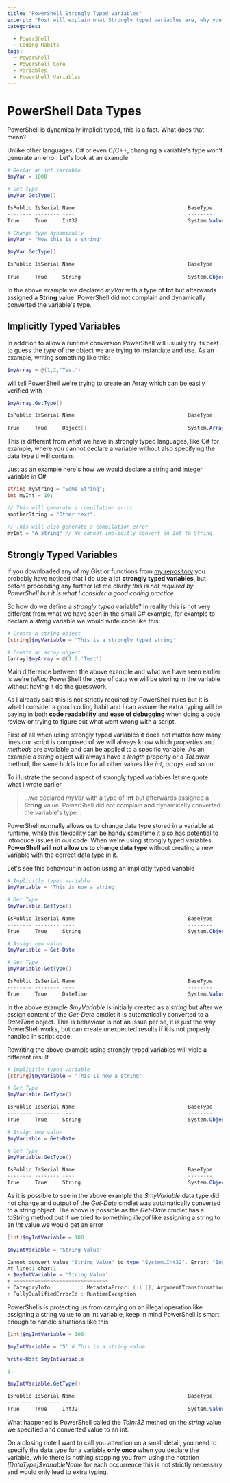 ```yaml
---
title: "PowerShell Strongly Typed Variables"
excerpt: "Post will explain what Strongly typed variables are, why you should care and use them in your code to reduce errors and make code easier to read."
categories:

  - PowerShell
  - Coding Habits
tags:
  - PowerShell
  - PowerShell Core
  - Variables
  - PowerShell Variables
---
```


# PowerShell Data Types

PowerShell is dynamically implicit typed, this is a fact. What does that mean? 

Unlike other languages, C# or even C/C++, changing a variable's type won't generate an error. Let's look at an example

```powershell
# Declar an int variable
$myVar = 1000

# Get type
$myVar.GetType()

IsPublic IsSerial Name                                     BaseType
-------- -------- ----                                     --------
True     True     Int32                                    System.ValueType

# Change type dynamically
$myVar = "Now this is a string"

$myVar.GetType()

IsPublic IsSerial Name                                     BaseType
-------- -------- ----                                     --------
True     True     String                                   System.Object

```

In the above example we declared *myVar* with a type of **Int** but afterwards assigned a **String** value. PowerShell did not complain and dynamically converted the variable's type.

## Implicitly Typed Variables

In addition to allow a runtime conversion PowerShell will usually try its best to guess the *type* of the object we are trying to instantiate and use.  As an example, writing something like this:

```powershell
$myArray = @(1,2,'Test')
```

will tell PowerShell we're trying to create an Array which can be easily verified with

```powershell
$myArray.GetType()

IsPublic IsSerial Name                                     BaseType
-------- -------- ----                                     --------
True     True     Object[]                                 System.Array
```

This is different from what we have in strongly typed languages, like C# for example, where you cannot declare a variable without also specifying the data type ti will contain.



Just as an example here's how we would declare a string and integer variable in C#

```c#
string myString = "Some String";
int myInt = 10;

// This will generate a compilation error
anotherString = "Other text";
    
// This will also generate a compilation error
myInt = "A string" // We cannot implicitly convert an Int to String
```



## Strongly Typed Variables

If you downloaded any of my Gist or functions from [my repository](https://github.com/PsCustomObject?tab=repositories) you probably have noticed that I do use a lot **strongly typed variables**, but before proceeding any further let me clarify *this is not required by PowerShell but it is what I consider a good coding practice*. 



So how do we define a *strongly typed* variable? In reality this is not very different from what we have seen in the small C# example, for example to declare a *string* variable we would write code like this:



```powershell
# Create a string object
[string]$myVariable = 'This is a strongly typed string'

# Create an array object
[array]$myArray = @(1,2,'Test')
```



Main difference between the above example and what we have seen earlier is we're *telling* PowerShell the type of data we will be storing in the variable without having it do the guesswork.



As I already said this is not strictly required by PowerShell rules but it is what I consider a good coding habit and I can assure the extra typing will be paying in both **code readability** and **ease of debugging** when doing a code review or trying to figure out what went wrong with a script. 



First of all when using strongly typed variables it does not matter how many lines our script is composed of we will always know which *properties* and *methods* are available and can be applied to a specific variable. As an example a *string* object will always have a *length* property or a *ToLower* method, the same holds true for all other values like *int*, *arrays* and so on. 



To illustrate the second aspect of strongly typed variables let me quote what I wrote earlier

> ...we declared *myVar* with a type of **Int** but afterwards assigned a **String** value. PowerShell did not complain and dynamically converted the variable's type...

PowerShell normally allows us to change data type stored in a variable at runtime, while this flexibility can be handy sometime it also has potential to introduce issues in our code. When we're using strongly typed variables **PowerShell will not allow us to change data type** without creating a new variable with the correct data type in it.



Let's see this behaviour in action using an implicitly typed variable

```powershell
# Implicitly typed variable
$myVariable = 'This is now a string'

# Get Type
$myVariable.GetType()

IsPublic IsSerial Name                                     BaseType
-------- -------- ----                                     --------
True     True     String                                   System.Object

# Assign new value
$myVariable = Get-Date

# Get Type
$myVariable.GetType()

IsPublic IsSerial Name                                     BaseType
-------- -------- ----                                     --------
True     True     DateTime                                 System.ValueType
```

In the above example *$myVariable* is initially created as a *string* but after we assign content of the *Get-Date* cmdlet it is automatically converted to a *DateTime* object. This is behaviour is not an issue per se, it is just the way PowerShell works, but can create unexpected results if it is not properly handled in script code. 



Rewriting the above example using strongly typed variables will yield a different result

```powershell
# Implicitly typed variable
[string]$myVariable = 'This is now a string'

# Get Type
$myVariable.GetType()

IsPublic IsSerial Name                                     BaseType
-------- -------- ----                                     --------
True     True     String                                   System.Object

# Assign new value
$myVariable = Get-Date

# Get Type
$myVariable.GetType()

IsPublic IsSerial Name                                     BaseType
-------- -------- ----                                     --------
True     True     String                                   System.Object
```

As it is possible to see in the above example the *$myVariable* data type did not change and output of the *Get-Date* cmdlet was automatically converted to a string object. The above is possible as the *Get-Date* cmdlet has a *toString* method but if we tried to something *illegal* like assigning a string to an *Int* value we would get an error

```powershell
[int]$myIntVariable = 100

$myIntVariable = 'String Value'

Cannot convert value "String Value" to type "System.Int32". Error: "Input string was not in a correct format."
At line:1 char:1
+ $myIntVariable = 'String Value'
+ ~~~~~~~~~~~~~~~~~~~~~~~~~~~~~~~
+ CategoryInfo          : MetadataError: (:) [], ArgumentTransformationMetadataException
+ FullyQualifiedErrorId : RuntimeException
```

PowerShells is protecting us from carrying on an illegal operation like assigning a string value to an int variable, keep in mind PowerShell is smart enough to handle situations like this 

```powershell
[int]$myIntVariable = 100

$myIntVariable = '5' # This is a string value

Write-Host $myIntVariable 

5

$myIntVariable.GetType()

IsPublic IsSerial Name                                     BaseType
-------- -------- ----                                     --------
True     True     Int32                                    System.ValueType
```

What happened is PowerShell called the *ToInt32* method on the *string* value we specified and converted value to an int.



On a closing note I want to call you attention on a small detail, you need to specify the data type for a variable **only once** when you declare the variable, while there is nothing stopping you from using the notation *[DataType]$variableName* for each occurrence this is not strictly necessary and would only lead to extra typing.